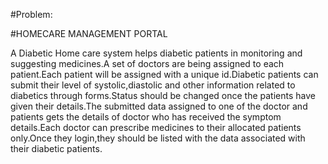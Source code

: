#Problem:

#HOMECARE MANAGEMENT PORTAL

A Diabetic Home care system helps diabetic patients in monitoring and suggesting medicines.A set of doctors are being assigned to each patient.Each patient will be assigned with a unique id.Diabetic patients can submit their level of systolic,diastolic and other information related to diabetics through forms.Status should be changed once the patients have given their details.The submitted data assigned to one of the doctor and patients gets the details of doctor who has received the symptom details.Each doctor can prescribe medicines to their allocated patients only.Once they login,they should be listed with the data associated with their diabetic patients. 
